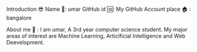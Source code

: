 Introduction 😎
Name 📛: umar
GitHub id 🆔: My GitHub Account
place 🏠 : bangalore

About me 👦 :
I am umar, A 3rd year computer science student. My major areas of interest are Machine Learning, Articificial Intelligence and Web Deevelopment.
